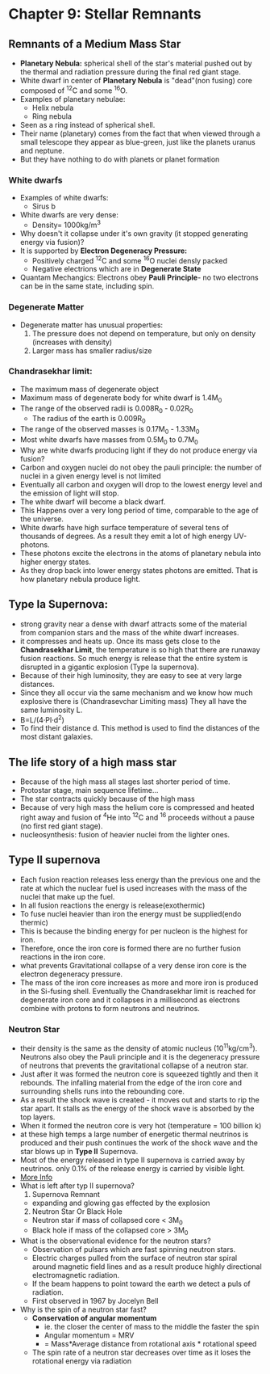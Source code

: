 # Chapter 9: Stellar Remnants

## Remnants of a Medium Mass Star
- __Planetary Nebula:__ spherical shell of the star's material pushed out by the thermal and radiation pressure during the final red giant stage.
- White dwarf in center of __Planetary Nebula__ is "dead"(non fusing) core composed of <sup>12</sup>C and some <sup>16</sup>O.
- Examples of planetary nebulae:
  - Helix nebula
  - Ring nebula
- Seen as a ring instead of spherical shell.
- Their name (planetary) comes from the fact that when viewed through a small telescope they appear as blue-green, just like the planets uranus and neptune.
- But they have nothing to do with planets or planet formation

### White dwarfs
- Examples of white dwarfs:
  - Sirus b
- White dwarfs are very dense:
  - Density= 1000kg/m<sup>3</sup>
- Why doesn't it collapse under it's own gravity (it stopped generating energy via fusion)?
- It is supported by __Electron Degeneracy Pressure:__
  - Positively charged <sup>12</sup>C and some <sup>16</sup>O nuclei densly packed
  - Negative electrions which are in __Degenerate State__
- Quantam Mechangics: Electrons obey __Pauli Principle__- no two electrons can be in the same state, including spin.

### Degenerate Matter
- Degenerate matter has unusual properties:
  1. The pressure does not depend on temperature, but only on density (increases with density)
  2. Larger mass has smaller radius/size

### Chandrasekhar limit:
- The maximum mass of degenerate object
- Maximum mass of degenerate body for white dwarf is 1.4M<sub>0</sub>
- The range of the observed radii is 0.008R<sub>0</sub> - 0.02R<sub>0</sub>
  - The radius of the earth is 0.009R<sub>0</sub>
- The range of the observed masses is 0.17M<sub>0</sub> - 1.33M<sub>0</sub>
- Most white dwarfs have masses from 0.5M<sub>0</sub> to 0.7M<sub>0</sub>
- Why are white dwarfs producing light if they do not produce energy via fusion?
- Carbon and oxygen nuclei do not obey the pauli principle: the number of nuclei in a given energy level is not limited
- Eventually all carbon and oxygen will drop to the lowest energy level and the emission of light will stop.
- The white dwarf will become a black dwarf.
- This Happens over a very long period of time, comparable to the age of the universe.
- White dwarfs have high surface temperature of several tens of thousands of degrees. As a result they emit a lot of high energy UV-photons.
- These photons excite the electrons in the atoms of planetary nebula into higher energy states.
- As they drop back into lower energy states photons are emitted. That is how planetary nebula produce light.

## Type Ia Supernova:
- strong gravity near a dense with dwarf attracts some of the material from companion stars and the mass of the white dwarf increases.
- it compresses and heats up. Once its mass gets close to the __Chandrasekhar Limit__, the temperature is so high that there are runaway fusion reactions. So much energy is release that the entire system is disrupted in a gigantic explosion (Type Ia supernova).
- Because of their high luminosity, they are easy to see at very large distances.
- Since they all occur via the same mechanism  and we know how much explosive there is (Chandrasevchar Limiting mass) They all have the same luminosity L.
- B=L/(4·PI·d<sup>2</sup>)
- To find their distance d. This method is used to find the distances of the most distant galaxies.

## The life story of a high mass star
- Because of the high mass all stages last shorter period of time.
- Protostar stage, main sequence lifetime...
- The star contracts quickly because of the high mass
- Because of very high mass the helium core is compressed and heated right away and fusion of <sup>4</sup>He into <sup>12</sup>C and <sup>16</sup> proceeds without a pause (no first red giant stage).
- nucleosynthesis: fusion of heavier nuclei from the lighter ones.

## Type II supernova
- Each fusion reaction releases less energy than the previous one and the rate at which the nuclear fuel is used increases with the mass of the nuclei that make up the fuel.
- In all fusion reactions the energy is release(exothermic)
- To fuse nuclei heavier than iron the energy must be supplied(endo thermic)
- This is because the binding energy for per nucleon is the highest for iron.
- Therefore, once the iron core is formed there are no further fusion reactions in the iron core.
- what prevents Gravitational collapse of a very dense iron core is the electron degeneracy pressure.
- The mass of the iron core increases as more and more iron is produced in the Si-fusing shell. Eventually the Chandrasekhar limit is reached for degenerate iron core and it collapses in a millisecond as electrons combine with protons to form neutrons and neutrinos.

### Neutron Star
- their density is the same as the density of atomic nucleus (10<sup>11</sup>kg/cm<sup>3</sup>). Neutrons also obey the Pauli principle and it is the degeneracy pressure of neutrons that prevents the gravitational collapse of a neutron star.
- Just after it was formed the neutron core is squeezed tightly and then it rebounds. The infalling material from the edge of the iron core and surrounding shells runs into the rebounding core.
- As a result the shock wave is created - it moves out and starts to rip the star apart. It stalls as the energy of the shock wave is absorbed by the top layers.
- When it formed the neutron core is very hot (temperature =  100 billion k)
- at these high temps a large number of energetic thermal neutrinos is produced and their push continues the work of the shock wave and the star blows up in __Type II__ Supernova.
- Most of the energy released in type II supernova is carried away by neutrinos. only 0.1% of the release energy is carried by visible light.
- [More Info](https://www.space.com/22180-neutron-stars.html)
- What is left after typ II supernova?
  1. Supernova Remnant
    - expanding and glowing gas effected by the explosion
  2. Neutron Star Or Black Hole
    - Neutron star if mass of collapsed core < 3M<sub>0</sub>
    - Black hole if mass of the collapsed core > 3M<sub>0</sub>
- What is the observational evidence for the neutron stars?
  - Observation of pulsars which are fast spinning neutron stars.
  - Electric charges pulled from the surface of neutron star spiral around magnetic field lines and as a result produce highly directional electromagnetic radiation.
  - If the beam happens to point toward the earth we detect a puls of radiation.
  - First observed in 1967 by Jocelyn Bell
- Why is the spin of a neutron star fast?
  - __Conservation of angular momentum__
    - ie. the closer the center of mass to the middle the faster the spin
    - Angular momentum = MRV
    - = Mass*Average distance from rotational axis * rotational speed
  - The spin rate of a neutron star decreases over time as it loses the rotational energy via radiation
